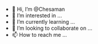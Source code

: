 - 👋 Hi, I’m @Chesaman
- 👀 I’m interested in ...
- 🌱 I’m currently learning ...
- 💞️ I’m looking to collaborate on ...
- 📫 How to reach me ...

<!---
Chesaman/Chesaman is a ✨ special ✨ repository because its `README.md` (this file) appears on your GitHub profile.
You can click the Preview link to take a look at your changes.
--->
